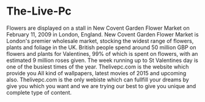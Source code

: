 # The-Live-Pc
Flowers are displayed on a stall in New Covent Garden Flower Market on February 11, 2009 in London, England. New Covent Garden Flower Market is London's premier wholesale market, stocking the widest range of flowers, plants and foliage in the UK. British people spend around 50 million GBP on flowers and plants for Valentines, 99% of which is spent on flowers, with an estimated 9 million roses given. The week running up to St Valentines day is one of the busiest times of the year. Thelivepc.com is the website which provide you All kind of wallpapers, latest movies of 2015 and upcoming also. Thelivepc.com is the only webiste which can fullfill your dreams by give you which you want and we are trying our best to give you unique and complete type of content.
